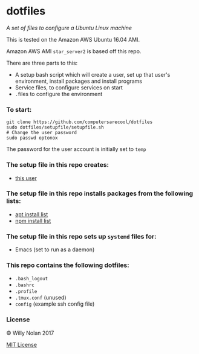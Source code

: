 # dotfiles
*A set of files to configure a Ubuntu Linux machine*
 
This is tested on the Amazon AWS Ubuntu 16.04 AMI.
 
Amazon AWS AMI `star_server2` is based off this repo.


There are three parts to this:
- A setup bash script which will create a user, set up that user's environment, install packages and install programs
- Service files, to configure services on start
- `.`files to configure the environment

### To start:
```shell
git clone https://github.com/computersarecool/dotfiles
sudo dotfiles/setupfile/setupfile.sh
# Change the user password
sudo passwd optonox
```
The password for the user account is initially set to `temp`

### The setup file in this repo creates:
- [this user](setup_files/setupfile.sh#L5)

### The setup file in this repo installs packages from the following lists:
- [apt install list](setup_files/apt_files.txt)
- [npm install list](setup_files/npm_files.txt)


### The setup file in this repo sets up `systemd` files for:
- Emacs (set to run as a daemon)

### This repo contains the following dotfiles:
- `.bash_logout`
- `.bashrc`
- `.profile`
- `.tmux.conf` (unused)
- `config` (example ssh config file)

### License

:copyright: Willy Nolan 2017 

[MIT License](http://en.wikipedia.org/wiki/MIT_License)

